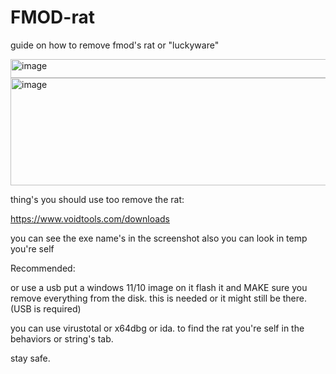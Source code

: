 # FMOD-rat
guide on how to remove fmod's rat or "luckyware"

<img width="1009" height="30" alt="image" src="https://github.com/user-attachments/assets/a2d39c37-4435-43bc-9d25-867c42cd2d2d" />
<img width="797" height="172" alt="image" src="https://github.com/user-attachments/assets/b307271c-cfb6-41d1-ace8-c1a5daa6c47b" />

thing's you should use too remove the rat:

https://www.voidtools.com/downloads

you can see the exe name's in the screenshot also you can look in temp you're self

Recommended:

or use a usb put a windows 11/10 image on it flash it and MAKE sure you remove everything from the disk. this is needed or it might still be there. (USB is required)

you can use virustotal or x64dbg or ida. to find the rat you're self in the behaviors or string's tab.

stay safe. 

